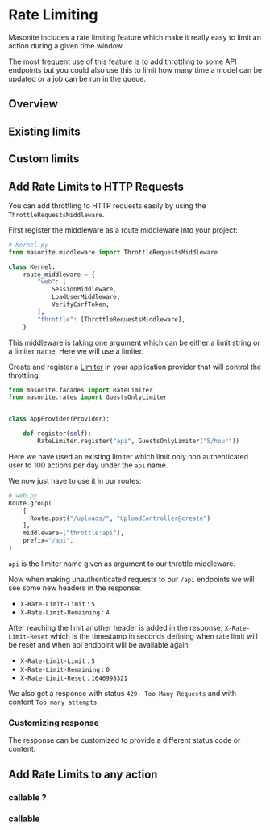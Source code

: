 # Rate Limiting

Masonite includes a rate limiting feature which make it really easy to limit an action during a given time window.

The most frequent use of this feature is to add throttling to some API endpoints but you could also
use this to limit how many time a model can be updated or a job can be run in the queue.





## Overview


## Existing limits

## Custom limits


## Add Rate Limits to HTTP Requests

You can add throttling to HTTP requests easily by using the `ThrottleRequestsMiddleware`.

First register the middleware as a route middleware into your project:

```python
# Kernel.py
from masonite.middleware import ThrottleRequestsMiddleware

class Kernel:
    route_middleware = {
        "web": [
            SessionMiddleware,
            LoadUserMiddleware,
            VerifyCsrfToken,
        ],
        "throttle": [ThrottleRequestsMiddleware],
    }
```
This middleware is taking one argument which can be either a limit string or a limiter name. Here
we will use a limiter.

Create and register a [Limiter](#limiters) in your application provider that will control the throttling:

```python
from masonite.facades import RateLimiter
from masonite.rates import GuestsOnlyLimiter


class AppProvider(Provider):

    def register(self):
        RateLimiter.register("api", GuestsOnlyLimiter("5/hour"))
```
Here we have used an existing limiter which limit only non authenticated user to 100 actions per day under the `api` name.

We now just have to use it in our routes:
```python
# web.py
Route.group(
    [
      Route.post("/uploads/", "UploadController@create")
    ],
    middleware=["throttle:api"],
    prefix="/api",
)
```
`api` is the limiter name given as argument to our throttle middleware.

Now when making unauthenticated requests to our `/api` endpoints we will see some new headers in the response:
- `X-Rate-Limit-Limit` : `5`
- `X-Rate-Limit-Remaining` : `4`

After reaching the limit another header is added in the response, `X-Rate-Limit-Reset` which is the timestamp in seconds defining when rate limit will be reset and when api endpoint will be available again:
- `X-Rate-Limit-Limit` : `5`
- `X-Rate-Limit-Remaining` : `0`
- `X-Rate-Limit-Reset` : `1646998321`

We also get a response with status `429: Too Many Requests` and with content `Too many attempts`.

### Customizing response

The response can be customized to provide a different status code or content:

## Add Rate Limits to any action

### callable ?

### callable